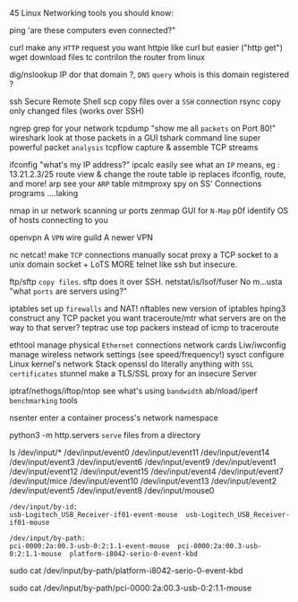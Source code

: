 45 Linux Networking tools you should know:

ping			'are these computers even connected?"

curl		make any `HTTP` request you want
httpie		like curl but easier ("http get")
wget		download files
tc 			contrilon the router from linux 

dig/nslookup	 IP dor that domain ?, `DNS` `query`
whois 			 is this domain registered ?

ssh			Secure Remote Shell
scp			copy files over a `SSH` connection
rsync		copy only changed files (works over SSH)

ngrep			grep for your network
tcpdump			"show me all `packets` on Port 80!"
wireshark		look at those packets in a GUI
tshark			command line super powerful packet `analysis`
tcpflow			capture & assemble TCP streams

ifconfig	"what's my IP address?"
ipcalc		easily see what an `IP` means, eg : 13.21.2.3/25
route		view & change the route table
ip			replaces ifconfig, route, and more!
arp			see your `ARP` table
mitmproxy	spy on SS' Connections programs ....laking

nmap 			in ur network scanning ur ports
zenmap			GUI for `N-Map`
p0f				identify OS of hosts connecting to you

openvpn				A `VPN`
wire guild			A newer VPN

nc 				netcat! make `TCP` connections manually
socat			proxy a TCP socket to a unix domain socket + LoTS MORE
telnet			like ssh but insecure.

ftp/sftp				`copy files`. sftp does it over SSH.
netstat/is/Isof/fuser	No m...usta "what `ports` are servers using?"

iptables			set up `firewalls` and NAT!
nftables			new version of iptables
hping3				construct any TCP packet you want
traceroute/mtr 		what servers are on the way to that server?
teptrac 			use top packers instead of icmp to traceroute

ethtool			manage physical `Ethernet` connections network cards
Liw/iwconfig	manage wireless network settings (see speed/frequency!)
sysct			configure Linux kernel's network Stack
openssl			do literally anything with `SSL certificates`
stunnel		    make a TLS/SSL proxy for an insecure Server

iptraf/nethogs/iftop/ntop		see what's using `bandwidth`
ab/nload/iperf					`benchmarking` tools

nsenter						enter a container process's network namespace

python3 -m http.servers			`serve` files from a directory








ls  /dev/input/*
    /dev/input/event0   /dev/input/event11  /dev/input/event14  /dev/input/event3  /dev/input/event6  /dev/input/event9
    /dev/input/event1   /dev/input/event12  /dev/input/event15  /dev/input/event4  /dev/input/event7  /dev/input/mice
    /dev/input/event10  /dev/input/event13  /dev/input/event2   /dev/input/event5  /dev/input/event8  /dev/input/mouse0

    /dev/input/by-id:
    usb-Logitech_USB_Receiver-if01-event-mouse  usb-Logitech_USB_Receiver-if01-mouse

    /dev/input/by-path:
    pci-0000:2a:00.3-usb-0:2:1.1-event-mouse  pci-0000:2a:00.3-usb-0:2:1.1-mouse  platform-i8042-serio-0-event-kbd


sudo cat  /dev/input/by-path/platform-i8042-serio-0-event-kbd 



sudo cat  /dev/input/by-path/pci-0000\:2a\:00.3-usb-0\:2\:1.1-mouse 

